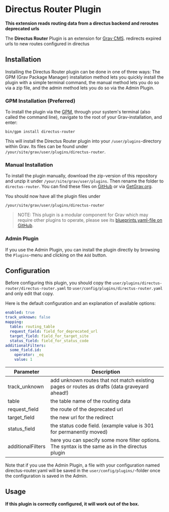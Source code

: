 # Directus Router Plugin

**This extension reads routing data from a directus backend and reroutes deprecated urls**

The **Directus Router** Plugin is an extension for [Grav CMS](http://github.com/getgrav/grav). redirects expired urls to new routes configured in directus

## Installation

Installing the Directus Router plugin can be done in one of three ways: The GPM (Grav Package Manager) installation method lets you quickly install the plugin with a simple terminal command, the manual method lets you do so via a zip file, and the admin method lets you do so via the Admin Plugin.

### GPM Installation (Preferred)

To install the plugin via the [GPM](http://learn.getgrav.org/advanced/grav-gpm), through your system's terminal (also called the command line), navigate to the root of your Grav-installation, and enter:

    bin/gpm install directus-router

This will install the Directus Router plugin into your `/user/plugins`-directory within Grav. Its files can be found under `/your/site/grav/user/plugins/directus-router`.

### Manual Installation

To install the plugin manually, download the zip-version of this repository and unzip it under `/your/site/grav/user/plugins`. Then rename the folder to `directus-router`. You can find these files on [GitHub](https://github.com//grav-plugin-directus-router) or via [GetGrav.org](http://getgrav.org/downloads/plugins#extras).

You should now have all the plugin files under

    /your/site/grav/user/plugins/directus-router

> NOTE: This plugin is a modular component for Grav which may require other plugins to operate, please see its [blueprints.yaml-file on GitHub](https://github.com//grav-plugin-directus-router/blob/master/blueprints.yaml).

### Admin Plugin

If you use the Admin Plugin, you can install the plugin directly by browsing the `Plugins`-menu and clicking on the `Add` button.

## Configuration

Before configuring this plugin, you should copy the `user/plugins/directus-router/directus-router.yaml` to `user/config/plugins/directus-router.yaml` and only edit that copy.

Here is the default configuration and an explanation of available options:

```yaml
enabled: true
track_unknown: false
mapping:
  table: routing_table
  request_field: field_for_deprecated_url
  target_field: field_for_target_site
  status_field: field_for_status_code
additionalFilters:
  some_field.id:
    operator: _eq
    value: 1
```

| Parameter | Description |
| --- | --- |
| track_unknown | add unknown routes that not match existing pages or routes as drafts (data graveyard ahead!) |
| table | the table name of the routing data |
| request_field | the route of the deprecated url |
| target_field | the new url for the redirect |
| status_field | the status code field. (example value is 301 for permanently moved) |
| additionalFilters | here you can specify some more filter options. The syntax is the same as in the directus plugin |

Note that if you use the Admin Plugin, a file with your configuration named directus-router.yaml will be saved in the `user/config/plugins/`-folder once the configuration is saved in the Admin.

## Usage

**If this plugin is correctly configured, it will work out of the box.**


